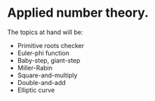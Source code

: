 # Applied number theory.
The topics at hand will be:
- Primitive roots checker
- Euler-phi function
- Baby-step, giant-step
- Miller-Rabin
- Square-and-multiply
- Double-and-add
- Elliptic curve
